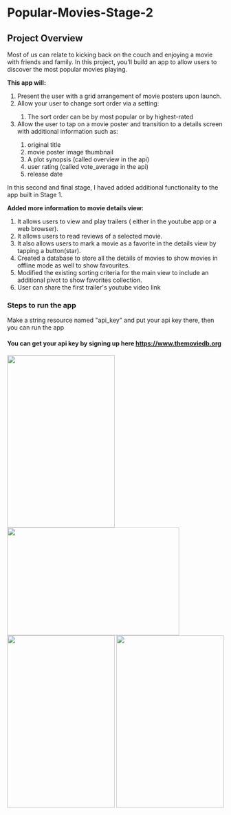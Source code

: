 # Popular-Movies-Stage-2

<h2>Project Overview</h2>
<p>Most of us can relate to kicking back on the couch and enjoying a movie with friends and family. 
In this project, you’ll build an app to allow users to discover the most popular movies playing.</p>

<b>This app will:</b>
<ol>
<li>Present the user with a grid arrangement of movie posters upon launch.</li>
<li>Allow your user to change sort order via a setting:</li>
<ol><li>The sort order can be by most popular or by highest-rated</li></ol>
<li>Allow the user to tap on a movie poster and transition to a details screen with additional information such as:</li>
<ol><li>original title</li>
<li>movie poster image thumbnail</li>
<li>A plot synopsis (called overview in the api)</li>
<li>user rating (called vote_average in the api)</li>
<li>release date</li>
</ol></ol>

<p>In this second and final stage, I haved added additional functionality to the app built in Stage 1.</p>

<b>Added more information to movie details view:</b>
<ol>
<li>It allows users to view and play trailers ( either in the youtube app or a web browser).</li>
<li>It allows users to read reviews of a selected movie.</li>
<li>It also allows users to mark a movie as a favorite in the details view by tapping a button(star).</li>
<li>Created a database to store all the details of movies to show movies in offline mode as well to show favourites.</li>
<li>Modified the existing sorting criteria for the main view to include an additional pivot to show favorites collection.</li>
<li>User can share the first trailer's youtube video link</li>
</ol>
 
<h3>Steps to run the app</h3>
<p>Make a string resource named "api_key" and put your api key there, then you can run the app</p>
<h4>You can get your api key by signing up here <a href="https://www.themoviedb.org">https://www.themoviedb.org</a></h4>

<img src="https://user-images.githubusercontent.com/18560483/42775325-b61f9f48-8951-11e8-950a-3c9ab2a16ae7.jpg" width="250" height="400"/> <img src="https://user-images.githubusercontent.com/18560483/42775361-c8e7e964-8951-11e8-89b3-7fc716c93ba3.jpg" width="400" height="250"/>
<img src="https://user-images.githubusercontent.com/18560483/42775404-e7536eaa-8951-11e8-8670-569e82ed0d79.jpg" width="250" height="400"/> <img src="https://user-images.githubusercontent.com/18560483/42775438-f5a6a47c-8951-11e8-8481-29b4f3b5a3d1.jpg" width="250" height="400"/>
 
